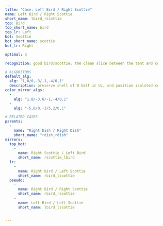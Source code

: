 ```yaml
---
title: "Case: Left Bird / Right Scottie"
name: Left Bird / Right Scottie
short_name: lbird_rscottie
top: Bird
top_short_name: bird
top_lr: Left
bot: Scottie
bot_short_name: scottie
bot_lr: Right

optimal: 3

recognition: good bird/scottie; the clean slice between the tent and corner on bottom breaks squareshape when preserving the half on top

# ALGORITHMS
default_alg:
  alg: "1,0/0,-3/-1,-4/0,1"
  description: preserve shell of U half in UL, and position isolated corner on bottom next to the slice; first move trades two edges on top with isolated corner on bottom to make dish/dish
color_mirror_algs:
  -
    alg: "1,0/-3,0/-1,-4/0,1"
  -
    alg: "-5,6/0,-3/5,2/0,1"

# RELATED CASES
parents:
  -
    name: "Right Dish / Right Dish"
    short_name: "rdish_rdish"
mirrors:
  top_bot:
    -
      name: Right Scottie / Left Bird
      short_name: rscottie_lbird
  lr:
    -
      name: Right Bird / Left Scottie
      short_name: rbird_lscottie
  pseudo:
    -
      name: Right Bird / Right Scottie
      short_name: rbird_rscottie
    -
      name: Left Bird / Left Scottie
      short_name: lbird_lscottie


---
```


